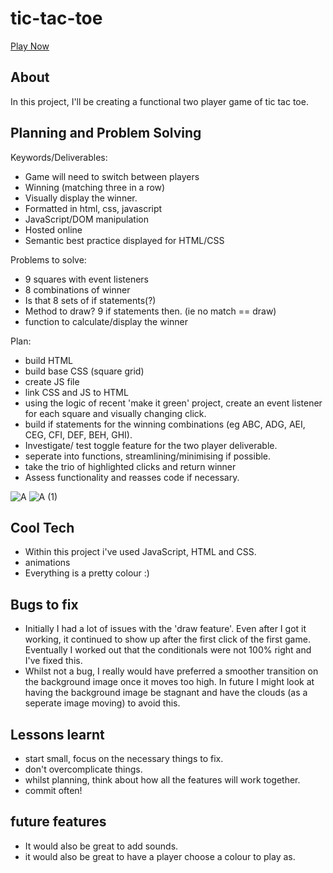 # tic-tac-toe

[Play Now](https://clane62.github.io/tic-tac-toe/)

## About

In this project, I'll be creating a functional two player game of tic tac toe. 

## Planning and Problem Solving

Keywords/Deliverables: 
- Game will need to switch between players
- Winning (matching three in a row) 
- Visually display the winner. 
- Formatted in html, css, javascript 
- JavaScript/DOM manipulation 
- Hosted online 
- Semantic best practice displayed for HTML/CSS 

Problems to solve:
- 9 squares with event listeners
- 8 combinations of winner
- Is that 8 sets of if statements(?)
- Method to draw? 9 if statements then. (ie no match == draw)
- function to calculate/display the winner

Plan:
- build HTML
- build base CSS (square grid)
- create JS file
- link CSS and JS to HTML
- using the logic of recent 'make it green' project, create an event listener for each square and visually changing click.
- build if statements for the winning combinations (eg ABC, ADG, AEI, CEG, CFI, DEF, BEH, GHI).
- Investigate/ test toggle feature for the two player deliverable.
- seperate into functions, streamlining/minimising if possible. 
- take the trio of highlighted clicks and return winner
- Assess functionality and reasses code if necessary. 

![A](https://user-images.githubusercontent.com/117622538/203268769-bbd97180-6d55-4e5f-a811-9af8e6286a03.png)
![A (1)](https://user-images.githubusercontent.com/117622538/203268775-ea58eb4d-008a-4f67-b012-4e64a3cda5cc.png)

## Cool Tech
- Within this project i've used JavaScript, HTML and CSS.
- animations
- Everything is a pretty colour :) 

## Bugs to fix
- Initially I had a lot of issues with the 'draw feature'. Even after I got it working, it continued to show up after the first click of the first game. Eventually I worked out that the conditionals were not 100% right and I've fixed this. 
- Whilst not a bug, I really would have preferred a smoother transition on the background image once it moves too high. In future I might look at having the background image be stagnant and have the clouds (as a seperate image moving) to avoid this. 

## Lessons learnt
- start small, focus on the necessary things to fix. 
- don't overcomplicate things. 
- whilst planning, think about how all the features will work together. 
- commit often!

## future features
- It would also be great to add sounds. 
- it would also be great to have a player choose a colour to play as. 
